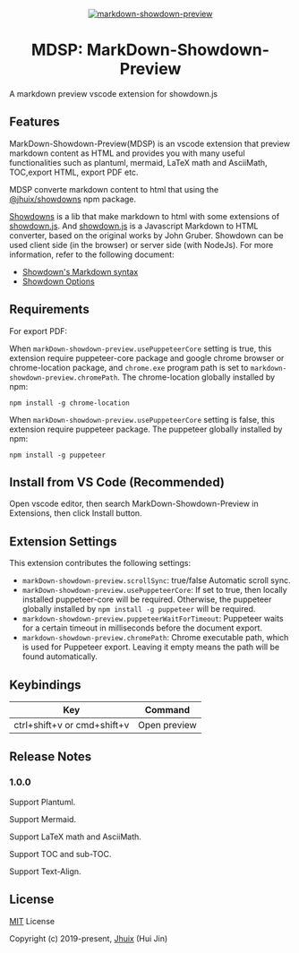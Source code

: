 
<p align="center"><a href="https://jhuix.github.io/vscode-markdown-showdown-preview" target="_blank" rel="noopener noreferrer"><img src="https://jhuix.github.io/vscode-markdown-showdown-preview/screenshot/vscode-mdsp.png" alt="markdown-showdown-preview"></a></p>

<h1 align="center">MDSP: MarkDown-Showdown-Preview</h1>

A markdown preview vscode extension for showdown.js

## Features

MarkDown-Showdown-Preview(MDSP) is an vscode extension that preview markdown content as HTML and provides you with many useful functionalities such as plantuml, mermaid, LaTeX math and AsciiMath, TOC,export HTML, export PDF etc.

MDSP converte markdown content to html that using the [\@jhuix/showdowns](https://www.npmjs.com/package/@jhuix/showdowns) npm package.

[Showdowns](https://github.com/jhuix/showdowns) is a lib that make markdown to html with some extensions of [showdown.js](https://github.com/showdownjs/showdown). And [showdown.js](https://github.com/showdownjs/showdown) is a Javascript Markdown to HTML converter, based on the original works by John Gruber. Showdown can be used client side (in the browser) or server side (with NodeJs). For more information, refer to the following document:

- [Showdown's Markdown syntax](https://github.com/showdownjs/showdown/wiki/Showdown's-Markdown-syntax)
- [Showdown Options](https://github.com/showdownjs/showdown/wiki/Showdown-options)

## Requirements

For export PDF:

When `markDown-showdown-preview.usePuppeteerCore` setting is true, this extension require puppeteer-core package and google chrome browser or chrome-location package, and `chrome.exe` program path is set to `markdown-showdown-preview.chromePath`. The chrome-location globally installed by npm:

    npm install -g chrome-location

When `markDown-showdown-preview.usePuppeteerCore` setting is false, this extension require puppeteer package. The puppeteer globally installed by npm:

    npm install -g puppeteer


## Install from VS Code (Recommended)

Open vscode editor, then search MarkDown-Showdown-Preview in Extensions, then click Install button.

## Extension Settings

This extension contributes the following settings:

* `markDown-showdown-preview.scrollSync`: true/false Automatic scroll sync.
* `markDown-showdown-preview.usePuppeteerCore`: If set to true, then locally installed puppeteer-core will be required. Otherwise, the puppeteer globally installed by `npm install -g puppeteer` will be required.
* `markdown-showdown-preview.puppeteerWaitForTimeout`: Puppeteer waits for a certain timeout in milliseconds before the document export.
* `markdown-showdown-preview.chromePath`: Chrome executable path, which is used for Puppeteer export. Leaving it empty means the path will be found automatically.

## Keybindings

|Key|	Command|
|---|---|
|ctrl+shift+v or cmd+shift+v	| Open preview |

## Release Notes

### 1.0.0

Support Plantuml.

Support Mermaid.

Support LaTeX math and AsciiMath.

Support TOC and sub-TOC.

Support Text-Align.

## License

[MIT](https://github.com/jhuix/markdown-showdown-preview/blob/master/LICENSE) License

Copyright (c) 2019-present, [Jhuix](mailto:jhuix0117@gmail.com) (Hui Jin)
